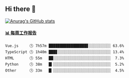 ## Hi there 👋

[![Anurag's GitHub stats](https://github-readme-stats-orilights.vercel.app/api?username=orilights)](https://github.com/anuraghazra/github-readme-stats)

<!--
**OriLight152/OriLight152** is a ✨ _special_ ✨ repository because its `README.md` (this file) appears on your GitHub profile.

Here are some ideas to get you started:

- 🔭 I’m currently working on ...
- 🌱 I’m currently learning ...
- 👯 I’m looking to collaborate on ...
- 🤔 I’m looking for help with ...
- 💬 Ask me about ...
- 📫 How to reach me: ...
- 😄 Pronouns: ...
- ⚡ Fun fact: ...
-->

<!-- waka-box start -->
#### <a href="https://gist.github.com/92c8d5b388768c10efcba86e82b7c4fb" target="_blank">📊 每周工作报告</a>
```text
Vue.js     🕓 7h57m █████████████████▊░░░░░░░░░░ 63.6%
TypeScript 🕓 1h40m ███▊░░░░░░░░░░░░░░░░░░░░░░░░ 13.4%
HTML       🕓 55m   ██░░░░░░░░░░░░░░░░░░░░░░░░░░  7.3%
Python     🕓 38m   █▍░░░░░░░░░░░░░░░░░░░░░░░░░░  5.2%
Other      🕓 33m   █▎░░░░░░░░░░░░░░░░░░░░░░░░░░  4.5%
```
<!-- Powered by https://github.com/journey-ad/waka-box-go . -->
<!-- waka-box end -->

